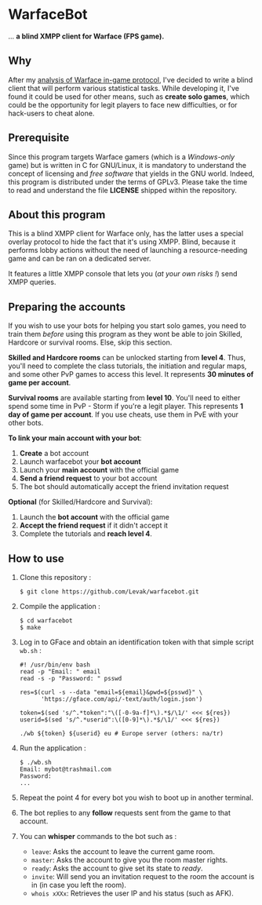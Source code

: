 # WarfaceBot
... **a blind XMPP client for Warface (FPS game).**

## Why

After my [analysis of Warface in-game protocol][1], I've decided to write a
blind client that will perform various statistical tasks. While developing it,
I've found it could be used for other means, such as **create solo games**,
which could be the opportunity for legit players to face new difficulties, or
for hack-users to cheat alone.

[1]: wf.comuv.com

## Prerequisite

Since this program targets Warface gamers (which is a _Windows-only_ game) but
is written in C for GNU/Linux, it is mandatory to understand the concept of
licensing and _free software_ that yields in the GNU world. Indeed, this
program is distributed under the terms of GPLv3. Please take the time to read
and understand the file **LICENSE** shipped within the repository.

## About this program

This is a blind XMPP client for Warface only, has the latter uses a special
overlay protocol to hide the fact that it's using XMPP. Blind, because it
performs lobby actions without the need of launching a resource-needing game
and can be ran on a dedicated server.

It features a little XMPP console that lets you (_at your own risks !_) send
XMPP queries.

## Preparing the accounts

If you wish to use your bots for helping you start solo games, you need to
train them *before* using this program as they wont be able to join Skilled,
Hardcore or survival rooms. Else, skip this section.

**Skilled and Hardcore rooms** can be unlocked starting from **level
  4**. Thus, you'll need to complete the class tutorials, the initiation and
  regular maps, and some other PvP games to access this level. It represents
  **30 minutes of game per account**.

**Survival rooms** are available starting from **level 10**. You'll need to
  either spend some time in PvP - Storm if you're a legit player. This
  represents **1 day of game per account**. If you use cheats, use them in PvE
  with your other bots.

**To link your main account with your bot**:

1. **Create** a bot account
2. Launch warfacebot your **bot account**
3. Launch your **main account** with the official game
4. **Send a friend request** to your bot account
5. The bot should automatically accept the friend invitation request

**Optional** (for Skilled/Hardcore and Survival):

1. Launch the **bot account** with the official game
2. **Accept the friend request** if it didn't accept it
3. Complete the tutorials and **reach level 4**.

## How to use

1. Clone this repository :
   ```
   $ git clone https://github.com/Levak/warfacebot.git
   ```

2. Compile the application :
   ```
   $ cd warfacebot
   $ make
   ```

3. Log in to GFace and obtain an identification token with that simple script
`wb.sh` :
   ```
   #! /usr/bin/env bash
   read -p "Email: " email
   read -s -p "Password: " psswd

   res=$(curl -s --data "email=${email}&pwd=${psswd}" \
         'https://gface.com/api/-text/auth/login.json')

   token=$(sed 's/^.*token":"\([-0-9a-f]*\).*$/\1/' <<< ${res})
   userid=$(sed 's/^.*userid":\([0-9]*\).*$/\1/' <<< ${res})

   ./wb ${token} ${userid} eu # Europe server (others: na/tr)
   ```

4. Run the application :
   ```
   $ ./wb.sh
   Email: mybot@trashmail.com
   Password: 
   ...
   ```

5. Repeat the point 4 for every bot you wish to boot up in another terminal.

6. The bot replies to any **follow** requests sent from the game to that
account.

7. You can **whisper** commands to the bot such as :
   - `leave`: Asks the account to leave the current game room.
   - `master`: Asks the account to give you the room master rights.
   - `ready`: Asks the account to give set its state to *ready*.
   - `invite`: Will send you an invitation request to the room the account is
   in (in case you left the room).
   - `whois xXXx`: Retrieves the user IP and his status (such as AFK).

